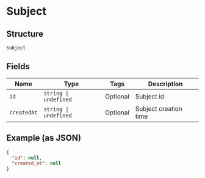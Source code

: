 
# Subject

## Structure

`Subject`

## Fields

| Name | Type | Tags | Description |
|  --- | --- | --- | --- |
| `id` | `string \| undefined` | Optional | Subject id |
| `createdAt` | `string \| undefined` | Optional | Subject creation time |

## Example (as JSON)

```json
{
  "id": null,
  "created_at": null
}
```

